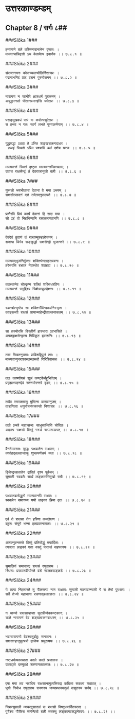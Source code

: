 उत्तरकाण्डम्डम्
===============================


## Chapter 8  / सर्गः ८##


###Slōka 1###


    हन्यमाने बले तस्मिन्पद्मनाभेन पृष्ठतः ।
    माल्वान्सन्निवृत्तो ऽथ वेलामेत्य इवार्णवः ।। ७.८.१ ॥


###Slōka 2###


    संरक्तनयनः कोपाच्चलन्मौलिर्निशाचरः ।
    पद्मनाभमिदं प्राह वचनं पुरुषोत्तमम् ।। ७.८.२ ॥


###Slōka 3###


    नारायण न जानीषे क्षात्रधर्मं पुरातनम् ।
    अयुद्धमनसो भीतानस्मान्हंसि यथेतरः ।। ७.८.३ ॥


###Slōka 4###


    पराङ्मुखवधं पापं यः करोत्यसुरेतरः ।
    स हन्ता न गतः स्वर्गं लभते पुण्यकर्मणाम् ।। ७.८.४ ॥


###Slōka 5###


    युद्धश्रद्धा ऽथवा ते ऽस्ति शङ्खचक्रगदाधर ।
     ४अहं स्थितो ऽस्मि पश्यामि बलं दर्शय यत्तव ।। ७.८.५ ॥


###Slōka 6###


    माल्यवन्तं स्थितं दृष्ट्वा माल्यवन्तमिवाचलम् ।
    उवाच राक्षसेन्द्रं तं देवराजानुजो बली ।। ७.८.६ ॥


###Slōka 7###


    युष्मत्तो भयभीतानां देवानां वै मया ऽभयम् ।
    राक्षसोत्सादनं दत्तं तदेतदनुपाल्यते ।। ७.८.७ ॥


###Slōka 8###


    प्राणैरपि प्रियं कार्यं देवानां हि सदा मया ।
    सो ऽहं वो निहनिष्यामि रसातलगतानपि ।। ७.८.८ ॥


###Slōka 9###


    देवदेवं ब्रुवाणं तं रक्ताम्बुरुहलोचनम् ।
    शक्त्या बिभेद सङ्क्रुद्धो राक्षसेन्द्रो भुजान्तरे ।। ७.८.९ ॥


###Slōka 10###


    माल्यवद्भुजनिर्मुक्ता शक्तिर्घण्टाकृतस्वना ।
    हरेरुरसि बभ्राज मेघस्थेव शतह्रदा ।। ७.८.१० ॥


###Slōka 11###


    ततस्तामेव चोत्कृष्य शक्तिं शक्तिधरप्रियः ।
    माल्यवन्तं समुद्दिश्य चिक्षेपाम्बुरुहेक्षणः ।। ७.८.११ ॥


###Slōka 12###


    स्कन्दोत्सृष्टेव सा शक्तिर्गोविन्दकरनिस्सृता ।
    काङ्क्षन्ती राक्षसं प्रायान्माहेन्द्रीवाञ्जनाचलम् ।। ७.८.१२ ॥


###Slōka 13###


    सा तस्योरसि विस्तीर्णे हारभारा ऽवभासिते ।
    अपतद्राक्षसेन्द्रस्य गिरिकूट इवाशनिः ।। ७.८.१३ ॥


###Slōka 14###


    तया भिन्नतनुत्राणः प्राविशद्विपुलं तमः ।
    माल्यवान्पुनराश्वस्तस्तस्थौ गिरिरिवाचलः ।। ७.८.१४ ॥


###Slōka 15###


    ततः कार्ष्णायसं शूलं कण्टकैर्बहुभिर्वतम् ।
    प्रगृह्याभ्यहनद्देवं स्तनयोरन्तरे दृढम् ।। ७.८.१५ ॥


###Slōka 16###


    तथैव रणरक्तस्तु मुष्टिना वासवानुजम् ।
    ताडयित्वा धनुर्मात्रमपक्रान्तो निशाचरः ।। ७.८.१६ ॥


###Slōka 17###


    ततो ऽम्बरे महाञ्छब्दः साधुसाध्विति चोदितः ।
    आहत्य राक्षसो विष्णुं गरुडं चाप्यताडयत् ।। ७.८.१७ ॥


###Slōka 18###


    वैनतेयस्ततः क्रुद्धः पक्षवातेन राक्षसम् ।
    व्यपोहद्बलवान्वायुः शुष्कपर्णचयं यथा ।। ७.८.१८ ॥


###Slōka 19###


    द्विजेन्द्रपक्षवातेन द्रावितं दृश्य पूर्वजम् ।
    सुमाली स्वबलैः सार्धं लङ्कामभिमुखो ययौ ।। ७.८.१९ ॥


###Slōka 20###


    पक्षवातबलोद्धूतो माल्यवानपि राक्षसः ।
    स्वबलेन समागम्य ययौ लङ्कां ह्रिया वृतः ।। ७.८.२० ॥


###Slōka 21###


    एवं ते राक्षसा तेन हरिणा कमलेक्षण ।
    बहुशः संयुगे भग्ना हतप्रवरनायकाः ।। ७.८.२१ ॥


###Slōka 22###


    अशक्नुवन्तस्ते विष्णुं प्रतियोद्धुं भयार्दिताः ।
    त्यक्त्वा लङ्कां गता वस्तुं पातालं सहपत्नयः ।। ७.८.२२ ॥


###Slōka 23###


    सुमालिनं समासाद्य राक्षसं रघुसत्तम ।
    स्थिताः प्रख्यातवीर्यास्ते वंशे सालकटङ्कटे ।। ७.८.२३ ॥


###Slōka 24###


    ये त्वया निहतास्ते तु पौलस्त्या नाम राक्षसाः सुमाली माल्यवान्माली ये च तेषां पुरःसराः ।
    सर्वे तेभ्यो महाभागा रावणाद्बलवत्तराः ।। ७.८.२४ ॥


###Slōka 25###


    न चान्यो राक्षसान्हन्ता सुरारीन्देवकण्टकान् ।
    ऋते नारायणं देवं शङ्खचक्रगदाधरम् ।। ७.८.२५ ॥


###Slōka 26###


    भवान्नारायणो देवश्चतुर्बाहुः सनातनः ।
    राक्षसान्हन्तुमुत्पन्नो ह्यजेयः प्रभुरव्ययः ।। ७.८.२६ ॥


###Slōka 27###


    नष्टधर्मव्यवस्थाता काले काले प्रजाकरः ।
    उत्पद्यते दस्युवधे शरणागतवत्सलः ।। ७.८.२७ ॥


###Slōka 28###


    एषा मया तव नराधिप राक्षसानामुत्पत्तिरद्य कथिता सकला यथावत् ।
    भूयो निबोध रघुसत्तम रावणस्य जन्मप्रभावमतुलं ससुतस्य सर्वम् ।। ७.८.२८ ॥


###Slōka 29###


    चिरात्सुमाली व्यचरद्रसातलं स राक्षसो विष्णुभयार्दितस्तदा ।
    पुत्रैश्च पौत्रैश्च समन्वितो बली ततस्तु लङ्कामवसद्धनेश्वरः ।। ७.८.२९ ।।


